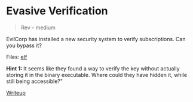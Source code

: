 # Evasive Verification

> Rev - medium

EvilCorp has installed a new security system to verify subscriptions. Can you bypass it?

Files: [elf](src/evasive_verify)

**Hint 1:** It seems like they found a way to verify the key without actually storing it in the binary executable.
    Where could they have hidden it, while still being accessible?"

[Writeup](writeup/README.md)
